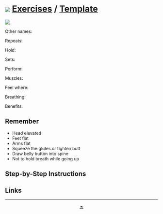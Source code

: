 # [![](https://heretics-sf.github.io/lib/assets/icons/mark-github.svg )](https://github.com/heretics-sf/heretics-sf.github.io/tree/master/sandbox/exercises "Source code on GitHub" ) [Exercises]( https://heretics-sf.github.io/sandbox/exercises/readme.html "Home page" ) / [Template]( https://heretics-sf.github.io/sandbox/exercises/readme.html#template.md)

<img src=https://heretics-sf.github.io/favicon.ico >

Other names:

Repeats:

Hold:

Sets:

Perform:

Muscles:

Feel where:

Breathing:

Benefits:

## Remember

* Head elevated
* Feet flat
* Arms flat
* Squeeze the glutes or tighten butt
* Draw belly button into spine
* Not to hold breath while going up


## Step-by-Step Instructions



## Links


***

<center><a href=javascript:window.scrollTo(0,0); class=aDingbat title="Scroll to top" > ❧ </a></center>
